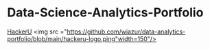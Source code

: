 # Data-Science-Analytics-Portfolio
[HackerU](https://hackerusa.com/)
<img src ="https://github.com/wiazur/data-analytics-portfolio/blob/main/hackeru-logo.ping"width=150"/>
  
